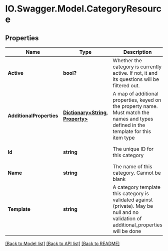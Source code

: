 # IO.Swagger.Model.CategoryResource
## Properties

Name | Type | Description | Notes
------------ | ------------- | ------------- | -------------
**Active** | **bool?** | Whether the category is currently active. If not, it and its questions will be filtered out. | [optional] [default to null]
**AdditionalProperties** | [**Dictionary&lt;String, Property&gt;**](Property.md) | A map of additional properties, keyed on the property name.  Must match the names and types defined in the template for this item type | [optional] [default to null]
**Id** | **string** | The unique ID for this category | [optional] [default to null]
**Name** | **string** | The name of this category. Cannot be blank | [default to null]
**Template** | **string** | A category template this category is validated against (private). May be null and no validation of additional_properties will be done | [optional] [default to null]

[[Back to Model list]](../README.md#documentation-for-models) [[Back to API list]](../README.md#documentation-for-api-endpoints) [[Back to README]](../README.md)

